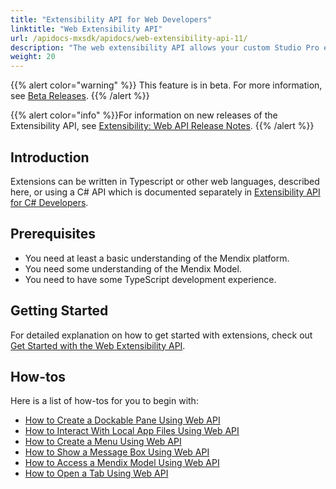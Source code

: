 ```yaml
---
title: "Extensibility API for Web Developers"
linktitle: "Web Extensibility API"
url: /apidocs-mxsdk/apidocs/web-extensibility-api-11/
description: "The web extensibility API allows your custom Studio Pro extensions developed using JavaScript to interact with some internal services of Studio Pro."
weight: 20
---
```


{{% alert color="warning" %}} This feature is in beta. For more information, see [Beta Releases](/releasenotes/beta-features/). {{% /alert %}}

{{% alert color="info" %}}For information on new releases of the Extensibility API, see [Extensibility: Web API Release Notes](/releasenotes/studio-pro/web-extensibility-api/).
{{% /alert %}}

## Introduction

Extensions can be written in Typescript or other web languages, described here, or using a C# API which is documented separately in [Extensibility API for C# Developers](/apidocs-mxsdk/apidocs/csharp-extensibility-api-11/).

## Prerequisites

* You need at least a basic understanding of the Mendix platform.
* You need some understanding of the Mendix Model.
* You need to have some TypeScript development experience.

## Getting Started

For detailed explanation on how to get started with extensions, check out [Get Started with the Web Extensibility API](/apidocs-mxsdk/apidocs/web-extensibility-api-11/getting-started/).

## How-tos

Here is a list of how-tos for you to begin with:

* [How to Create a Dockable Pane Using Web API](/apidocs-mxsdk/apidocs/web-extensibility-api-11/dockable-pane-api/)
* [How to Interact With Local App Files Using Web API](/apidocs-mxsdk/apidocs/web-extensibility-api-11/local-app-files-api/)
* [How to Create a Menu Using Web API](/apidocs-mxsdk/apidocs/web-extensibility-api-11/menu-api/)
* [How to Show a Message Box Using Web API](/apidocs-mxsdk/apidocs/web-extensibility-api-11/messagebox-api/)
* [How to Access a Mendix Model Using Web API](/apidocs-mxsdk/apidocs/web-extensibility-api-11/model-api/)
* [How to Open a Tab Using Web API](/apidocs-mxsdk/apidocs/web-extensibility-api-11/tab-api/)
